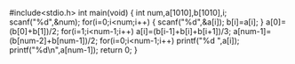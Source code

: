 #include<stdio.h>
int main(void)
{
    int num,a[1010],b[1010],i;
    scanf("%d",&num);
    for(i=0;i<num;i++)
    {
        scanf("%d",&a[i]);
        b[i]=a[i];
    }
    a[0]=(b[0]+b[1])/2;
    for(i=1;i<num-1;i++)
        a[i]=(b[i-1]+b[i]+b[i+1])/3;
    a[num-1]=(b[num-2]+b[num-1])/2;
    for(i=0;i<num-1;i++)
        printf("%d ",a[i]);
    printf("%d\n",a[num-1]);
    return 0;
}
